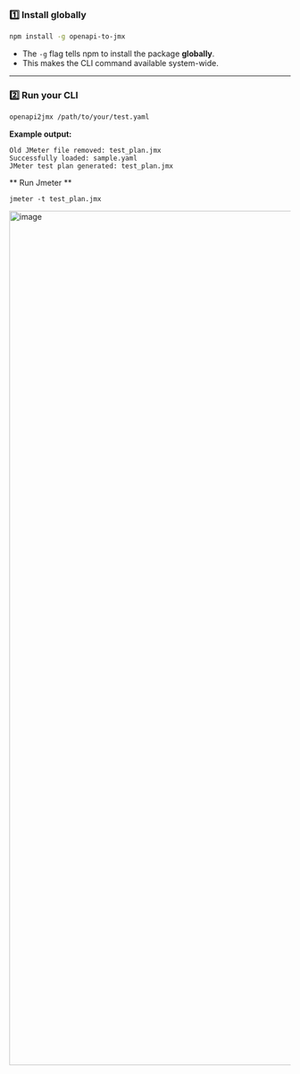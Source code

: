 

### 1️⃣ Install globally

```bash
npm install -g openapi-to-jmx
```

* The `-g` flag tells npm to install the package **globally**.
* This makes the CLI command available system-wide.

---

### 2️⃣ Run your CLI

```bash
openapi2jmx /path/to/your/test.yaml
```

**Example output:**

```
Old JMeter file removed: test_plan.jmx
Successfully loaded: sample.yaml
JMeter test plan generated: test_plan.jmx
```
** Run Jmeter ** 
```
jmeter -t test_plan.jmx 
```
<img width="2348" height="1530" alt="image" src="https://github.com/user-attachments/assets/dfc01275-537f-4ea2-a01b-4270ef8e4833" />


